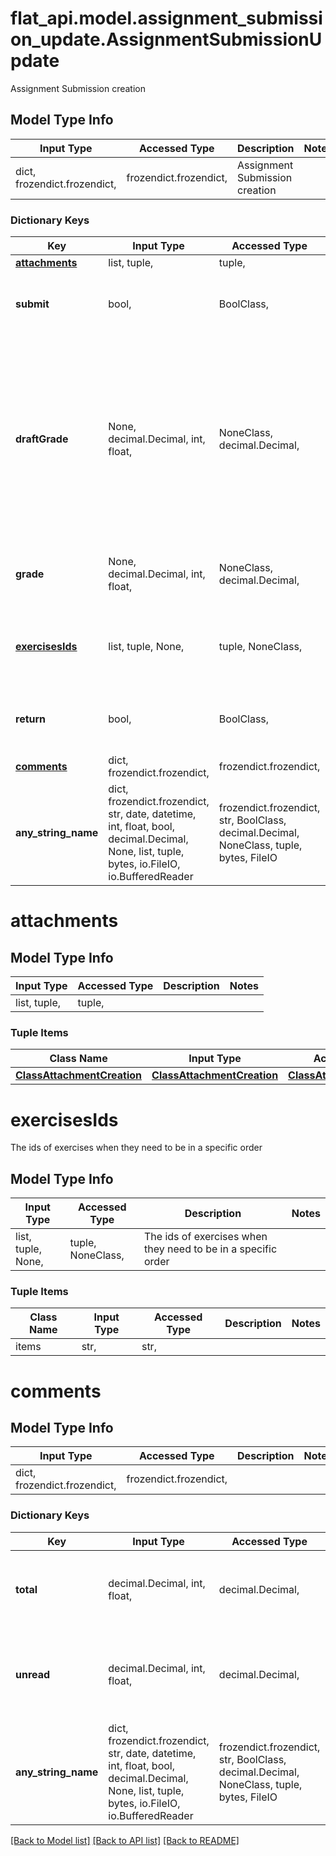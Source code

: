 # flat_api.model.assignment_submission_update.AssignmentSubmissionUpdate

Assignment Submission creation

## Model Type Info
Input Type | Accessed Type | Description | Notes
------------ | ------------- | ------------- | -------------
dict, frozendict.frozendict,  | frozendict.frozendict,  | Assignment Submission creation | 

### Dictionary Keys
Key | Input Type | Accessed Type | Description | Notes
------------ | ------------- | ------------- | ------------- | -------------
**[attachments](#attachments)** | list, tuple,  | tuple,  |  | [optional] 
**submit** | bool,  | BoolClass,  | If &#x60;true&#x60;, the submission will be marked as done | [optional] 
**draftGrade** | None, decimal.Decimal, int, float,  | NoneClass, decimal.Decimal,  | Optional grade. If unset, no grade was set. This value is only visible by the teacher, and we will be set to &#x60;grade&#x60; once the teacher returns the submission | [optional] 
**grade** | None, decimal.Decimal, int, float,  | NoneClass, decimal.Decimal,  | Optional grade. If unset, no grade was set. | [optional] 
**[exercisesIds](#exercisesIds)** | list, tuple, None,  | tuple, NoneClass,  | The ids of exercises when they need to be in a specific order | [optional] 
**return** | bool,  | BoolClass,  | If &#x60;true&#x60;, the submission will be marked as done | [optional] 
**[comments](#comments)** | dict, frozendict.frozendict,  | frozendict.frozendict,  |  | [optional] 
**any_string_name** | dict, frozendict.frozendict, str, date, datetime, int, float, bool, decimal.Decimal, None, list, tuple, bytes, io.FileIO, io.BufferedReader | frozendict.frozendict, str, BoolClass, decimal.Decimal, NoneClass, tuple, bytes, FileIO | any string name can be used but the value must be the correct type | [optional]

# attachments

## Model Type Info
Input Type | Accessed Type | Description | Notes
------------ | ------------- | ------------- | -------------
list, tuple,  | tuple,  |  | 

### Tuple Items
Class Name | Input Type | Accessed Type | Description | Notes
------------- | ------------- | ------------- | ------------- | -------------
[**ClassAttachmentCreation**](ClassAttachmentCreation.md) | [**ClassAttachmentCreation**](ClassAttachmentCreation.md) | [**ClassAttachmentCreation**](ClassAttachmentCreation.md) |  | 

# exercisesIds

The ids of exercises when they need to be in a specific order

## Model Type Info
Input Type | Accessed Type | Description | Notes
------------ | ------------- | ------------- | -------------
list, tuple, None,  | tuple, NoneClass,  | The ids of exercises when they need to be in a specific order | 

### Tuple Items
Class Name | Input Type | Accessed Type | Description | Notes
------------- | ------------- | ------------- | ------------- | -------------
items | str,  | str,  |  | 

# comments

## Model Type Info
Input Type | Accessed Type | Description | Notes
------------ | ------------- | ------------- | -------------
dict, frozendict.frozendict,  | frozendict.frozendict,  |  | 

### Dictionary Keys
Key | Input Type | Accessed Type | Description | Notes
------------ | ------------- | ------------- | ------------- | -------------
**total** | decimal.Decimal, int, float,  | decimal.Decimal,  | The total number of comments added to the submission | [optional] 
**unread** | decimal.Decimal, int, float,  | decimal.Decimal,  | The number of unread comments for the current user | [optional] 
**any_string_name** | dict, frozendict.frozendict, str, date, datetime, int, float, bool, decimal.Decimal, None, list, tuple, bytes, io.FileIO, io.BufferedReader | frozendict.frozendict, str, BoolClass, decimal.Decimal, NoneClass, tuple, bytes, FileIO | any string name can be used but the value must be the correct type | [optional]

[[Back to Model list]](../../README.md#documentation-for-models) [[Back to API list]](../../README.md#documentation-for-api-endpoints) [[Back to README]](../../README.md)

